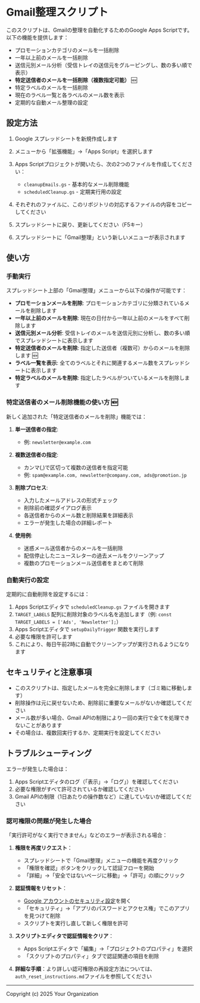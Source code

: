 # Gmail整理スクリプト

このスクリプトは、Gmailの整理を自動化するためのGoogle Apps Scriptです。以下の機能を提供します：

- プロモーションカテゴリのメールを一括削除
- 一年以上前のメールを一括削除
- 送信元別メール分析（受信トレイの送信元をグルーピングし、数の多い順で表示）
- **特定送信者のメールを一括削除（複数指定可能）** 🆕
- 特定ラベルのメールを一括削除
- 現在のラベル一覧と各ラベルのメール数を表示
- 定期的な自動メール整理の設定

## 設定方法

1. Google スプレッドシートを新規作成します
2. メニューから「拡張機能」→「Apps Script」を選択します
3. Apps Scriptプロジェクトが開いたら、次の2つのファイルを作成してください：
   - `cleanupEmails.gs` - 基本的なメール削除機能
   - `scheduledCleanup.gs` - 定期実行用の設定

4. それぞれのファイルに、このリポジトリの対応するファイルの内容をコピーしてください
5. スプレッドシートに戻り、更新してください（F5キー）
6. スプレッドシートに「Gmail整理」という新しいメニューが表示されます

## 使い方

### 手動実行

スプレッドシート上部の「Gmail整理」メニューから以下の操作が可能です：

- **プロモーションメールを削除**: プロモーションカテゴリに分類されているメールを削除します
- **一年以上前のメールを削除**: 現在の日付から一年以上前のメールをすべて削除します
- **送信元別メール分析**: 受信トレイのメールを送信元別に分析し、数の多い順でスプレッドシートに表示します
- **特定送信者のメールを削除**: 指定した送信者（複数可）からのメールを削除します 🆕
- **ラベル一覧を表示**: 全てのラベルとそれに関連するメール数をスプレッドシートに表示します
- **特定ラベルのメールを削除**: 指定したラベルがついているメールを削除します

### 特定送信者のメール削除機能の使い方 🆕

新しく追加された「特定送信者のメールを削除」機能では：

1. **単一送信者の指定**: 
   - 例: `newsletter@example.com`
   
2. **複数送信者の指定**:
   - カンマ(,)で区切って複数の送信者を指定可能
   - 例: `spam@example.com, newsletter@company.com, ads@promotion.jp`
   
3. **削除プロセス**:
   - 入力したメールアドレスの形式チェック
   - 削除前の確認ダイアログ表示
   - 各送信者からのメール数と削除結果を詳細表示
   - エラーが発生した場合の詳細レポート

4. **使用例**:
   - 迷惑メール送信者からのメールを一括削除
   - 配信停止したニュースレターの過去メールをクリーンアップ
   - 複数のプロモーションメール送信者をまとめて削除

### 自動実行の設定

定期的に自動削除を設定するには：

1. Apps Scriptエディタで `scheduledCleanup.gs` ファイルを開きます
2. `TARGET_LABELS` 配列に削除対象のラベル名を追加します（例: `const TARGET_LABELS = ['Ads', 'Newsletter'];`）
3. Apps Scriptエディタで `setupDailyTrigger` 関数を実行します
4. 必要な権限を許可します
5. これにより、毎日午前2時に自動でクリーンアップが実行されるようになります

## セキュリティと注意事項

- このスクリプトは、指定したメールを完全に削除します（ゴミ箱に移動します）
- 削除操作は元に戻せないため、削除前に重要なメールがないか確認してください
- メール数が多い場合、Gmail APIの制限により一回の実行で全てを処理できないことがあります
- その場合は、複数回実行するか、定期実行を設定してください

## トラブルシューティング

エラーが発生した場合は：

1. Apps Scriptエディタのログ（「表示」→「ログ」）を確認してください
2. 必要な権限がすべて許可されているか確認してください
3. Gmail APIの制限（1日あたりの操作数など）に達していないか確認してください

### 認可権限の問題が発生した場合

「実行許可がなく実行できません」などのエラーが表示される場合：

1. **権限を再度リクエスト**：
   - スプレッドシートで「Gmail整理」メニューの機能を再度クリック
   - 「権限を確認」ボタンをクリックして認証フローを開始
   - 「詳細」→「安全ではないページに移動」→「許可」の順にクリック
   
2. **認証情報をリセット**：
   - [Google アカウントのセキュリティ設定](https://myaccount.google.com/security)を開く
   - 「セキュリティ」→「アプリのパスワードとアクセス権」でこのアプリを見つけて削除
   - スクリプトを実行し直して新しく権限を許可
   
3. **スクリプトエディタで認証情報をクリア**：
   - Apps Scriptエディタで「編集」→「プロジェクトのプロパティ」を選択
   - 「スクリプトのプロパティ」タブで認証関連の項目を削除

4. **詳細な手順**：より詳しい認可権限の再設定方法については、`auth_reset_instructions.md`ファイルを参照してください

---

Copyright (c) 2025 Your Organization
